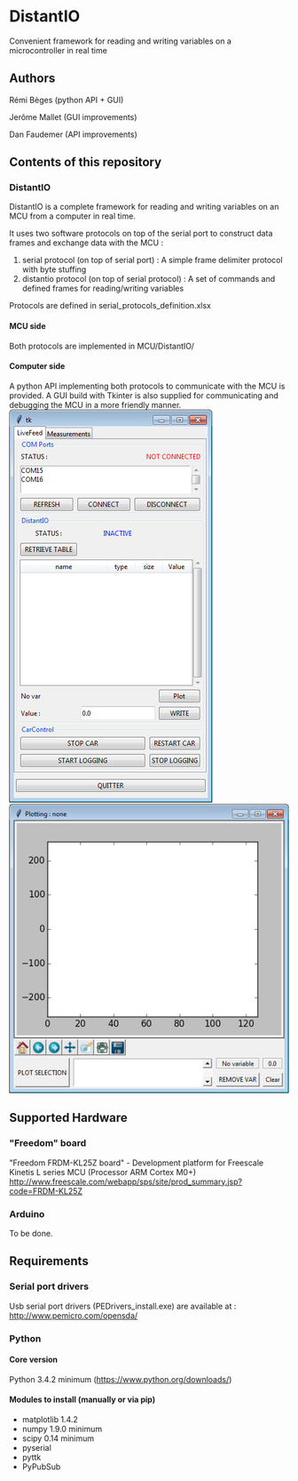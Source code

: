 # DistantIO
Convenient framework for reading and writing variables on a microcontroller in real time

## Authors
Rémi Bèges (python API + GUI)

Jerôme Mallet (GUI improvements)

Dan Faudemer (API improvements)

## Contents of this repository
### DistantIO
DistantIO is a complete framework for reading and writing variables on an MCU from a computer in real time.

It uses two software protocols on top of the serial port to construct data frames and exchange data with the MCU :

1. serial protocol (on top of serial port) : A simple frame delimiter protocol with byte stuffing
2. distantio protocol (on top of serial protocol) : A set of commands and defined frames for reading/writing variables 

Protocols are defined in serial_protocols_definition.xlsx

#### MCU side
Both protocols are implemented in MCU/DistantIO/

#### Computer side
A python API implementing both protocols to communicate with the MCU is provided. 
A GUI build with Tkinter is also supplied for communicating and debugging the MCU in a more friendly manner.
![gui main control screenshot](https://raw.githubusercontent.com/Overdrivr/DistantIO/master/gui_main_control.png)
![gui plot screenshot](https://raw.githubusercontent.com/Overdrivr/DistantIO/master/gui_plot.png)

## Supported Hardware
### "Freedom" board
"Freedom FRDM-KL25Z board" - Development platform for Freescale Kinetis L series MCU (Processor ARM Cortex M0+)
http://www.freescale.com/webapp/sps/site/prod_summary.jsp?code=FRDM-KL25Z

### Arduino
To be done.

## Requirements
### Serial port drivers
Usb serial port drivers (PEDrivers_install.exe) are available at :
http://www.pemicro.com/opensda/

### Python 
#### Core version
Python 3.4.2 minimum (https://www.python.org/downloads/)

#### Modules to install (manually or via pip)
* matplotlib 1.4.2 
* numpy 1.9.0 minimum
* scipy 0.14 minimum
* pyserial
* pyttk
* PyPubSub
